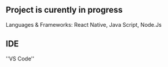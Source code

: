## Project is curently in progress

Languages & Frameworks: React Native, Java Script, Node.Js

## IDE
''VS Code''
 
